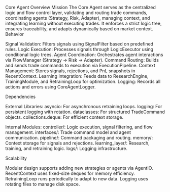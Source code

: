 Core Agent Overview
Mission
The Core Agent serves as the centralized logic and flow control layer, validating and routing trade commands, coordinating agents (Strategy, Risk, Adapter), managing context, and integrating learning without executing trades. It enforces a strict logic tree, ensures traceability, and adapts dynamically based on market context.
Behavior

Signal Validation: Filters signals using SignalFilter based on predefined rules.
Logic Execution: Processes signals through LogicExecutor using conditional logic trees.
Agent Coordination: Orchestrates agent interactions via FlowManager (Strategy → Risk → Adapter).
Command Routing: Builds and sends trade commands to execution via ExecutionPipeline.
Context Management: Stores signals, rejections, and PnL snapshots in RecentContext.
Learning Integration: Feeds data to ResearchEngine, TrainingModule, and RetrainingLoop for optimization.
Logging: Records all actions and errors using CoreAgentLogger.

Dependencies

External Libraries:
asyncio: For asynchronous retraining loops.
logging: For persistent logging with rotation.
dataclasses: For structured TradeCommand objects.
collections.deque: For efficient context storage.


Internal Modules:
controller/: Logic execution, signal filtering, and flow management.
interfaces/: Trade command model and agent communication.
pipeline/: Command packaging and routing.
memory/: Context storage for signals and rejections.
learning_layer/: Research, training, and retraining logic.
logs/: Logging infrastructure.



Scalability

Modular design supports adding new strategies or agents via AgentIO.
RecentContext uses fixed-size deques for memory efficiency.
RetrainingLoop runs periodically to adapt to new data.
Logging uses rotating files to manage disk space.
